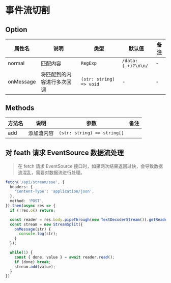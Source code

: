 # 事件流切割

## Option

| 属性名 | 说明 | 类型 | 默认值 | 备注 |
| --- | --- | --- | --- | --- |
| normal | 匹配内容 | `RegExp` | `/data:(.+)?\n\n/` | - |
| onMessage | 将匹配到的内容进行多次回调 | `(str: string) => void` | - | - |

## Methods

| 方法名 | 说明 | 参数 | 备注 |
| --- | --- | --- | --- |
| add | 添加流内容 | `(str: string) => string[]` | |

## 对 feath 请求 EventSource 数据流处理

> 在 fetch 请求 EventSource 接口时，如果两次结果返回过快，会导致数据流混乱，需要对数据流进行处理。

```ts
fetch('/api/stream/sse', {
  headers: {
    'Content-Type': 'application/json',
  },
  method: 'POST',
}).then(async res => {
  if (!res.ok) return;

  const reader = res.body.pipeThrough(new TextDecoderStream()).getReader()
  const stream = new StreamSplit({
    onMessage(str) {
      console.log(str);
    }
  });

  while(1) {
    const { done, value } = await reader.read();
    if (done) break;
    stream.add(value);
  }
})
```
